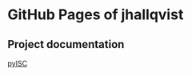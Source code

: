 # GitHub Pages of jhallqvist

## Project documentation
[pyISC](https://jhallqvist.github.io/pyisc/docs/index.html)

